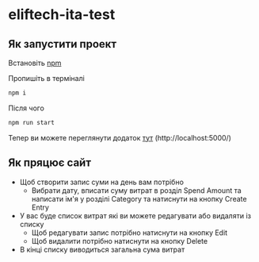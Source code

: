 # eliftech-ita-test

## Як запустити проект

Встановіть [npm](https://www.npmjs.com/)

Пропишіть в терміналі 
```bash
npm i 
```
Після чого 
```bash
npm run start 
```
Тепер ви можете переглянути додаток [тут](http://localhost:5000/) (http://localhost:5000/)

## Як пряцює сайт

* Щоб створити запис суми на день вам потрібно  
  * Вибрати дату, вписати суму витрат в розділ Spend Amount та написати ім'я у розділі  Category та натиснути на кнопку Create Entry 
* У вас буде список витрат які ви можете редагувати або видаляти із списку 
  * Щоб редагувати запис потрібно натиснути на кнопку Edit 
  * Щоб видалити потрібно натиснути на кнопку Delete
* В кінці списку виводиться загальна сума витрат 
